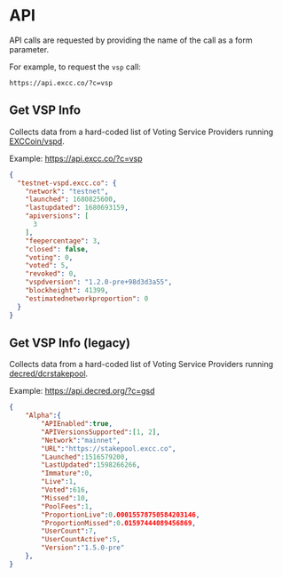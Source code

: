 # API

API calls are requested by providing the name of the call as a form parameter.

For example, to request the `vsp` call:

```no-highlight
https://api.excc.co/?c=vsp
```

## Get VSP Info

Collects data from a hard-coded list of Voting Service Providers running
[EXCCoin/vspd](https://github.com/EXCCoin/vspd).

Example: <https://api.excc.co/?c=vsp>

```json
{
  "testnet-vspd.excc.co": {
    "network": "testnet",
    "launched": 1680825600,
    "lastupdated": 1680693159,
    "apiversions": [
      3
    ],
    "feepercentage": 3,
    "closed": false,
    "voting": 0,
    "voted": 5,
    "revoked": 0,
    "vspdversion": "1.2.0-pre+98d3d3a55",
    "blockheight": 41399,
    "estimatednetworkproportion": 0
  }
}
```

## Get VSP Info (legacy)

Collects data from a hard-coded list of Voting Service Providers running
[decred/dcrstakepool](https://github.com/decred/dcrstakepool).

Example: <https://api.decred.org/?c=gsd>

```json
{
    "Alpha":{
        "APIEnabled":true,
        "APIVersionsSupported":[1, 2],
        "Network":"mainnet",
        "URL":"https://stakepool.excc.co",
        "Launched":1516579200,
        "LastUpdated":1598266266,
        "Immature":0,
        "Live":1,
        "Voted":616,
        "Missed":10,
        "PoolFees":1,
        "ProportionLive":0.00015578750584203146,
        "ProportionMissed":0.01597444089456869,
        "UserCount":7,
        "UserCountActive":5,
        "Version":"1.5.0-pre"
    },
}
```
